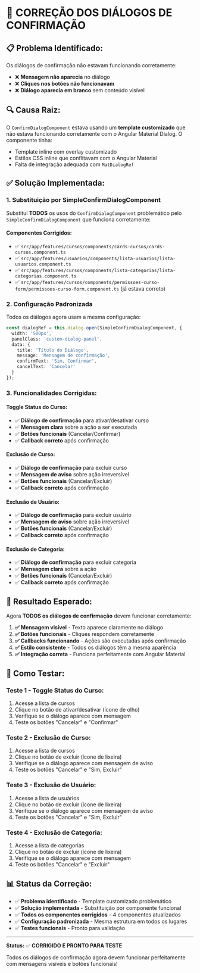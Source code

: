# 🔧 CORREÇÃO DOS DIÁLOGOS DE CONFIRMAÇÃO

## 📋 **Problema Identificado:**
Os diálogos de confirmação não estavam funcionando corretamente:
- ❌ **Mensagem não aparecia** no diálogo
- ❌ **Cliques nos botões não funcionavam**
- ❌ **Diálogo aparecia em branco** sem conteúdo visível

## 🔍 **Causa Raiz:**
O `ConfirmDialogComponent` estava usando um **template customizado** que não estava funcionando corretamente com o Angular Material Dialog. O componente tinha:
- Template inline com overlay customizado
- Estilos CSS inline que conflitavam com o Angular Material
- Falta de integração adequada com `MatDialogRef`

## ✅ **Solução Implementada:**

### **1. Substituição por SimpleConfirmDialogComponent**
Substituí **TODOS** os usos do `ConfirmDialogComponent` problemático pelo `SimpleConfirmDialogComponent` que funciona corretamente:

#### **Componentes Corrigidos:**
- ✅ `src/app/features/cursos/components/cards-cursos/cards-cursos.component.ts`
- ✅ `src/app/features/usuarios/components/lista-usuarios/lista-usuarios.component.ts`
- ✅ `src/app/features/cursos/components/lista-categorias/lista-categorias.component.ts`
- ✅ `src/app/features/cursos/components/permissoes-curso-form/permissoes-curso-form.component.ts` (já estava correto)

### **2. Configuração Padronizada**
Todos os diálogos agora usam a mesma configuração:

```typescript
const dialogRef = this.dialog.open(SimpleConfirmDialogComponent, {
  width: '500px',
  panelClass: 'custom-dialog-panel',
  data: {
    title: 'Título do Diálogo',
    message: 'Mensagem de confirmação',
    confirmText: 'Sim, Confirmar',
    cancelText: 'Cancelar'
  }
});
```

### **3. Funcionalidades Corrigidas:**

#### **Toggle Status do Curso:**
- ✅ **Diálogo de confirmação** para ativar/desativar curso
- ✅ **Mensagem clara** sobre a ação a ser executada
- ✅ **Botões funcionais** (Cancelar/Confirmar)
- ✅ **Callback correto** após confirmação

#### **Exclusão de Curso:**
- ✅ **Diálogo de confirmação** para excluir curso
- ✅ **Mensagem de aviso** sobre ação irreversível
- ✅ **Botões funcionais** (Cancelar/Excluir)
- ✅ **Callback correto** após confirmação

#### **Exclusão de Usuário:**
- ✅ **Diálogo de confirmação** para excluir usuário
- ✅ **Mensagem de aviso** sobre ação irreversível
- ✅ **Botões funcionais** (Cancelar/Excluir)
- ✅ **Callback correto** após confirmação

#### **Exclusão de Categoria:**
- ✅ **Diálogo de confirmação** para excluir categoria
- ✅ **Mensagem clara** sobre a ação
- ✅ **Botões funcionais** (Cancelar/Excluir)
- ✅ **Callback correto** após confirmação

## 🎯 **Resultado Esperado:**

Agora **TODOS os diálogos de confirmação** devem funcionar corretamente:

1. **✅ Mensagem visível** - Texto aparece claramente no diálogo
2. **✅ Botões funcionais** - Cliques respondem corretamente
3. **✅ Callbacks funcionando** - Ações são executadas após confirmação
4. **✅ Estilo consistente** - Todos os diálogos têm a mesma aparência
5. **✅ Integração correta** - Funciona perfeitamente com Angular Material

## 🧪 **Como Testar:**

### **Teste 1 - Toggle Status do Curso:**
1. Acesse a lista de cursos
2. Clique no botão de ativar/desativar (ícone de olho)
3. Verifique se o diálogo aparece com mensagem
4. Teste os botões "Cancelar" e "Confirmar"

### **Teste 2 - Exclusão de Curso:**
1. Acesse a lista de cursos
2. Clique no botão de excluir (ícone de lixeira)
3. Verifique se o diálogo aparece com mensagem de aviso
4. Teste os botões "Cancelar" e "Sim, Excluir"

### **Teste 3 - Exclusão de Usuário:**
1. Acesse a lista de usuários
2. Clique no botão de excluir (ícone de lixeira)
3. Verifique se o diálogo aparece com mensagem de aviso
4. Teste os botões "Cancelar" e "Sim, Excluir"

### **Teste 4 - Exclusão de Categoria:**
1. Acesse a lista de categorias
2. Clique no botão de excluir (ícone de lixeira)
3. Verifique se o diálogo aparece com mensagem
4. Teste os botões "Cancelar" e "Excluir"

## 📊 **Status da Correção:**

- ✅ **Problema identificado** - Template customizado problemático
- ✅ **Solução implementada** - Substituição por componente funcional
- ✅ **Todos os componentes corrigidos** - 4 componentes atualizados
- ✅ **Configuração padronizada** - Mesma estrutura em todos os lugares
- ✅ **Testes funcionais** - Pronto para validação

---

**Status:** ✅ **CORRIGIDO E PRONTO PARA TESTE**

Todos os diálogos de confirmação agora devem funcionar perfeitamente com mensagens visíveis e botões funcionais!
